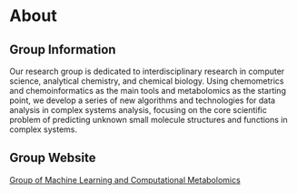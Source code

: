 # About

## Group Information

Our research group is dedicated to interdisciplinary research in computer science, 
analytical chemistry, and chemical biology. Using chemometrics and chemoinformatics 
as the main tools and metabolomics as the starting point, we develop a series of new 
algorithms and technologies for data analysis in complex systems analysis, focusing 
on the core scientific problem of predicting unknown small molecule structures and 
functions in complex systems.

## Group Website

[Group of Machine Learning and Computational Metabolomics](https://www.x-mol.com/groups/hcji)